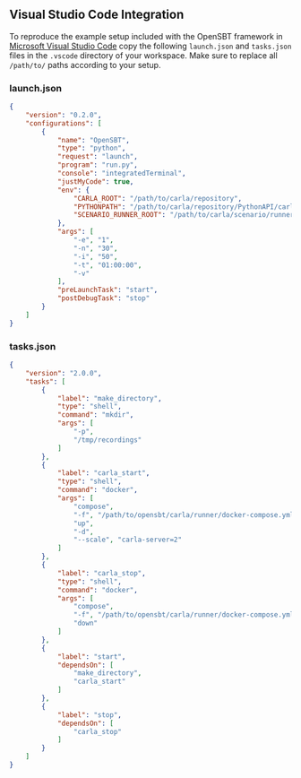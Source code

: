 ## Visual Studio Code Integration

To reproduce the example setup included with the OpenSBT framework in [Microsoft Visual Studio Code](https://code.visualstudio.com/) copy the following `launch.json` and `tasks.json` files in the `.vscode` directory of your workspace. Make sure to replace all `/path/to/` paths according to your setup.

### launch.json

```json
{
    "version": "0.2.0",
    "configurations": [
        {
            "name": "OpenSBT",
            "type": "python",
            "request": "launch",
            "program": "run.py",
            "console": "integratedTerminal",
            "justMyCode": true,
            "env": {
                "CARLA_ROOT": "/path/to/carla/repository",
                "PYTHONPATH": "/path/to/carla/repository/PythonAPI/carla/dist/carla-0.9.13-py3.7-linux-x86_64.egg:/path/to/carla/repository/PythonAPI/carla/agents:/path/to/carla/repository/PythonAPI/carla:/path/to/carla/scenario/runner/repository",
                "SCENARIO_RUNNER_ROOT": "/path/to/carla/scenario/runner/repository"
            },
            "args": [
                "-e", "1",
                "-n", "30",
                "-i", "50",
                "-t", "01:00:00",
                "-v"
            ],
            "preLaunchTask": "start",
            "postDebugTask": "stop"
        }
    ]
}
```

### tasks.json

```json
{
    "version": "2.0.0",
    "tasks": [
        {
            "label": "make_directory",
            "type": "shell",
            "command": "mkdir",
            "args": [
                "-p",
                "/tmp/recordings"
            ]
        },
        {
            "label": "carla_start",
            "type": "shell",
            "command": "docker",
            "args": [
                "compose",
                "-f", "/path/to/opensbt/carla/runner/docker-compose.yml",
                "up",
                "-d",
                "--scale", "carla-server=2"
            ]
        },
        {
            "label": "carla_stop",
            "type": "shell",
            "command": "docker",
            "args": [
                "compose",
                "-f", "/path/to/opensbt/carla/runner/docker-compose.yml",
                "down"
            ]
        },
        {
            "label": "start",
            "dependsOn": [
                "make_directory",
                "carla_start"
            ]
        },
        {
            "label": "stop",
            "dependsOn": [
                "carla_stop"
            ]
        }
    ]
}
